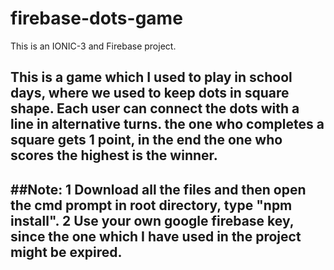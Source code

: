 # firebase-dots-game
This is an IONIC-3 and Firebase project.

This is a game which I used to play in school days, where we used to keep dots in square shape. Each user can connect the dots with a line in alternative turns. the one who completes a square gets 1 point, in the end the one who scores the highest is the winner.
---------------------

##Note: 
      1 Download all the files and then open the cmd prompt in root directory, type "npm install".
      2 Use your own google firebase key, since the one which I have used in the project might be expired.
------------------------
